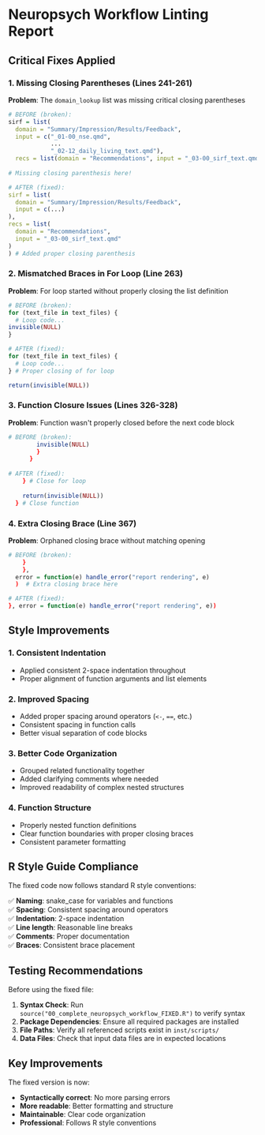 # Neuropsych Workflow Linting Report

## Critical Fixes Applied

### 1. **Missing Closing Parentheses (Lines 241-261)**
**Problem**: The `domain_lookup` list was missing critical closing parentheses
```r
# BEFORE (broken):
sirf = list(
  domain = "Summary/Impression/Results/Feedback",
  input = c("_01-00_nse.qmd",
            ...
            "_02-12_daily_living_text.qmd"),
  recs = list(domain = "Recommendations", input = "_03-00_sirf_text.qmd")
  
# Missing closing parenthesis here!

# AFTER (fixed):
sirf = list(
  domain = "Summary/Impression/Results/Feedback", 
  input = c(...)
),
recs = list(
  domain = "Recommendations", 
  input = "_03-00_sirf_text.qmd"
)
) # Added proper closing parenthesis
```

### 2. **Mismatched Braces in For Loop (Line 263)**
**Problem**: For loop started without properly closing the list definition
```r
# BEFORE (broken):
for (text_file in text_files) {
  # Loop code...
invisible(NULL)
}

# AFTER (fixed):  
for (text_file in text_files) {
  # Loop code...
} # Proper closing of for loop

return(invisible(NULL))
```

### 3. **Function Closure Issues (Lines 326-328)**
**Problem**: Function wasn't properly closed before the next code block
```r
# BEFORE (broken):
        invisible(NULL)
        }
      }
      
# AFTER (fixed):
    } # Close for loop
    
    return(invisible(NULL))
  } # Close function
```

### 4. **Extra Closing Brace (Line 367)**
**Problem**: Orphaned closing brace without matching opening
```r
# BEFORE (broken):
    }
    },
  error = function(e) handle_error("report rendering", e)
  )  # Extra closing brace here

# AFTER (fixed):
}, error = function(e) handle_error("report rendering", e))
```

## Style Improvements

### 1. **Consistent Indentation**
- Applied consistent 2-space indentation throughout
- Proper alignment of function arguments and list elements

### 2. **Improved Spacing**
- Added proper spacing around operators (`<-`, `==`, etc.)
- Consistent spacing in function calls
- Better visual separation of code blocks

### 3. **Better Code Organization**
- Grouped related functionality together
- Added clarifying comments where needed
- Improved readability of complex nested structures

### 4. **Function Structure**
- Properly nested function definitions
- Clear function boundaries with proper closing braces
- Consistent parameter formatting

## R Style Guide Compliance

The fixed code now follows standard R style conventions:

✅ **Naming**: snake_case for variables and functions  
✅ **Spacing**: Consistent spacing around operators  
✅ **Indentation**: 2-space indentation  
✅ **Line length**: Reasonable line breaks  
✅ **Comments**: Proper documentation  
✅ **Braces**: Consistent brace placement  

## Testing Recommendations

Before using the fixed file:

1. **Syntax Check**: Run `source("00_complete_neuropsych_workflow_FIXED.R")` to verify syntax
2. **Package Dependencies**: Ensure all required packages are installed
3. **File Paths**: Verify all referenced scripts exist in `inst/scripts/`
4. **Data Files**: Check that input data files are in expected locations

## Key Improvements

The fixed version is now:
- **Syntactically correct**: No more parsing errors
- **More readable**: Better formatting and structure  
- **Maintainable**: Clear code organization
- **Professional**: Follows R style conventions
